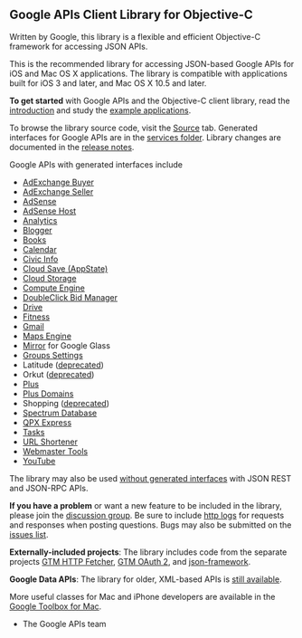 ## Google APIs Client Library for Objective-C ##

Written by Google, this library is a flexible and efficient Objective-C framework for accessing JSON APIs.

This is the recommended library for accessing JSON-based Google APIs for iOS and Mac OS X applications.  The library is compatible with applications built for iOS 3 and later, and Mac OS X 10.5 and later.

**To get started** with Google  APIs and the Objective-C client library,  read the [introduction](http://code.google.com/p/google-api-objectivec-client/wiki/Introduction) and study the [example applications](http://code.google.com/p/google-api-objectivec-client/source/browse/#svn/trunk/Examples).

To browse the library source code, visit the [Source](http://code.google.com/p/google-api-objectivec-client/source) tab. Generated interfaces for Google APIs are in the [services folder](https://code.google.com/p/google-api-objectivec-client/source/browse/#svn%2Ftrunk%2FSource%2FServices). Library changes are documented in the [release notes](http://google-api-objectivec-client.googlecode.com/svn/trunk/Source/ReleaseNotes.txt).

Google APIs with generated interfaces include

  * [AdExchange Buyer](https://developers.google.com/ad-exchange/buyer-rest/)
  * [AdExchange Seller](https://developers.google.com/ad-exchange/seller-rest/)
  * [AdSense](https://developers.google.com/adsense/)
  * [AdSense Host](https://developers.google.com/adsense/host/)
  * [Analytics](https://developers.google.com/analytics/)
  * [Blogger](https://developers.google.com/blogger/)
  * [Books](https://developers.google.com/books/)
  * [Calendar](https://developers.google.com/google-apps/calendar/)
  * [Civic Info](https://developers.google.com/civic-information/)
  * [Cloud Save (AppState)](https://developers.google.com/games/services/common/concepts/cloudsave)
  * [Cloud Storage](https://developers.google.com/storage/)
  * [Compute Engine](https://developers.google.com/compute/)
  * [DoubleClick Bid Manager](https://developers.google.com/bid-manager/)
  * [Drive](https://developers.google.com/drive/)
  * [Fitness](https://developers.google.com/fit/)
  * [Gmail](https://developers.google.com/gmail/)
  * [Maps Engine](https://developers.google.com/maps-engine/)
  * [Mirror](https://developers.google.com/glass/about/) for Google Glass
  * [Groups Settings](https://developers.google.com/google-apps/groups-settings/)
  * Latitude ([deprecated](https://support.google.com/gmm/answer/3001634?p=maps_android_latitude&rd=1))
  * Orkut ([deprecated](http://en.blog.orkut.com/2014/06/tchau-orkut.html))
  * [Plus](https://developers.google.com/+/api/)
  * [Plus Domains](https://developers.google.com/+/domains/)
  * Shopping ([deprecated](http://googleblog.blogspot.jp/2013/03/a-second-spring-of-cleaning.html))
  * [Spectrum Database](https://developers.google.com/spectrum/)
  * [QPX Express](https://developers.google.com/qpx-express/)
  * [Tasks](https://developers.google.com/google-apps/tasks/)
  * [URL Shortener](https://developers.google.com/url-shortener/)
  * [Webmaster Tools](https://developers.google.com/webmaster-tools/)
  * [YouTube](https://developers.google.com/youtube/v3/)

The library may also be used [without generated interfaces](http://code.google.com/p/google-api-objectivec-client/wiki/Introduction#Using_APIs_Without_Generated_Classes) with JSON REST and JSON-RPC APIs.

**If you have a problem** or want a new feature to be included in the library, please join the [discussion group](http://groups.google.com/group/google-api-objectivec-client). Be sure to include [http logs](http://code.google.com/p/google-api-objectivec-client/wiki/Introduction#Logging_HTTP_Server_Traffic) for requests and responses when posting questions. Bugs may also be submitted on the [issues list](http://code.google.com/p/google-api-objectivec-client/issues/list).


**Externally-included projects**: The library includes code from the separate projects [GTM HTTP Fetcher](http://code.google.com/p/gtm-http-fetcher/), [GTM OAuth 2](http://code.google.com/p/gtm-oauth2/), and [json-framework](http://code.google.com/p/json-framework/).

**Google Data APIs**: The library for older, XML-based APIs is [still available](http://code.google.com/p/gdata-objectivec-client/).

More useful classes for Mac and iPhone developers are available in the [Google Toolbox for Mac](http://code.google.com/p/google-toolbox-for-mac/).

- The Google APIs team